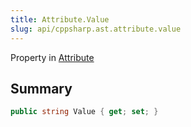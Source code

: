 ```yaml
---
title: Attribute.Value
slug: api/cppsharp.ast.attribute.value
---
```

Property in [Attribute](/api/cppsharp/ast/attribute)

## Summary



```csharp
public string Value { get; set; }
```

